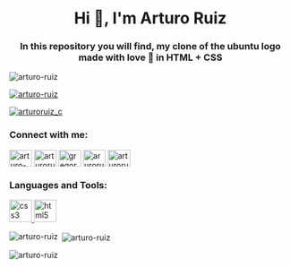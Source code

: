 <h1 align="center">Hi 👋, I'm Arturo Ruiz</h1>
<h3 align="center">In this repository you will find, my clone of the ubuntu logo made with love 💙 in HTML + CSS</h3>

<p align="left"> <img src="https://komarev.com/ghpvc/?username=arturo-ruiz&label=Profile%20views&color=0e75b6&style=flat" alt="arturo-ruiz" /> </p>

<p align="left"> <a href="https://github.com/ryo-ma/github-profile-trophy"><img src="https://github-profile-trophy.vercel.app/?username=arturo-ruiz" alt="arturo-ruiz" /></a> </p>

<p align="left"> <a href="https://twitter.com/arturoruiz_c" target="blank"><img src="https://img.shields.io/twitter/follow/arturoruiz_c?logo=twitter&style=for-the-badge" alt="arturoruiz_c" /></a> </p>

<h3 align="left">Connect with me:</h3>
<p align="left">
<a href="https://codepen.io/arturo-ruiz" target="blank"><img align="center" src="https://cdn.jsdelivr.net/npm/simple-icons@3.0.1/icons/codepen.svg" alt="arturo-ruiz" height="30" width="40" /></a>
<a href="https://twitter.com/arturoruiz_c" target="blank"><img align="center" src="https://cdn.jsdelivr.net/npm/simple-icons@3.0.1/icons/twitter.svg" alt="arturoruiz_c" height="30" width="40" /></a>
<a href="https://linkedin.com/in/gregory-arturo-ruiz" target="blank"><img align="center" src="https://cdn.jsdelivr.net/npm/simple-icons@3.0.1/icons/linkedin.svg" alt="gregory-arturo-ruiz" height="30" width="40" /></a>
<a href="https://fb.com/aruroruizc" target="blank"><img align="center" src="https://cdn.jsdelivr.net/npm/simple-icons@3.0.1/icons/facebook.svg" alt="aruroruizc" height="30" width="40" /></a>
<a href="https://instagram.com/arturoruiz.c" target="blank"><img align="center" src="https://cdn.jsdelivr.net/npm/simple-icons@3.0.1/icons/instagram.svg" alt="arturoruiz.c" height="30" width="40" /></a>
</p>

<h3 align="left">Languages and Tools:</h3>
<p align="left"> <a href="https://www.w3schools.com/css/" target="_blank"> <img src="https://devicons.github.io/devicon/devicon.git/icons/css3/css3-original-wordmark.svg" alt="css3" width="40" height="40"/> </a> <a href="https://www.w3.org/html/" target="_blank"> <img src="https://devicons.github.io/devicon/devicon.git/icons/html5/html5-original-wordmark.svg" alt="html5" width="40" height="40"/> </a> </p>

<p><img align="left" src="https://github-readme-stats.vercel.app/api/top-langs?username=arturo-ruiz&show_icons=true&locale=en&layout=compact" alt="arturo-ruiz" /></p>

<p>&nbsp;<img align="center" src="https://github-readme-stats.vercel.app/api?username=arturo-ruiz&show_icons=true&locale=en" alt="arturo-ruiz" /></p>

<p><img align="center" src="https://github-readme-streak-stats.herokuapp.com/?user=arturo-ruiz&" alt="arturo-ruiz" /></p>
